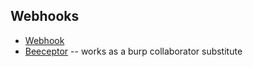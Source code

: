 ## Webhooks
- [Webhook](https://webhook.site/)
- [Beeceptor](https://beeceptor.com/) -- works as a burp collaborator substitute
